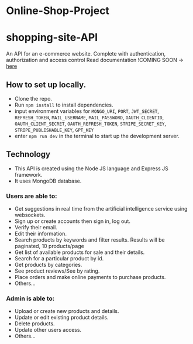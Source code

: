 # Online-Shop-Project

# shopping-site-API

An API for an e-commerce website. Complete with authentication, authorization and access control
Read documentation !COMING SOON -> [here]()

## How to set up locally.

- Clone the repo.
- Run `npm install` to install dependencies.
- input environment variables for `MONGO_URI`, `PORT`, `JWT_SECRET`, `REFRESH_TOKEN`, `MAIL_USERNAME`, `MAIL_PASSWORD`, `OAUTH_CLIENTID`,
  `OAUTH_CLIENT_SECRET`, `OAUTH_REFRESH_TOKEN`, `STRIPE_SECRET_KEY`, `STRIPE_PUBLISHABLE_KEY`, `GPT_KEY`
- enter `npm run dev` in the terminal to start up the development server.

## Technology

- This API is created using the Node JS language and Express JS framework.
- It uses MongoDB database.

### Users are able to:

- Get suggestions in real time from the artificial intelligence service using websockets.
- Sign up or create accounts then sign in, log out.
- Verify their email.
- Edit their information.
- Search products by keywords and filter results. Results will be paginated, 10 products/page
- Get list of available products for sale and their details.
- Search for a particular product by id.
- Get products by categories.
- See product reviews/See by rating.
- Place orders and make online payments to purchase products.
- Others...

### Admin is able to:

- Upload or create new products and details.
- Update or edit existing product details.
- Delete products.
- Update other users access.
- Others...
